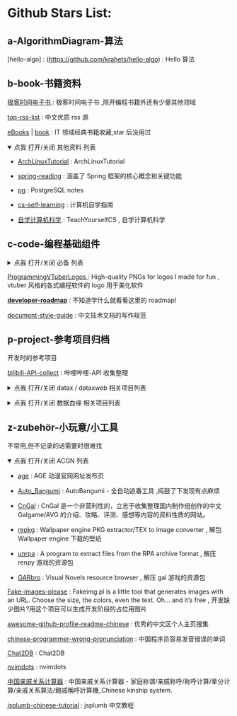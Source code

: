 # Github Stars List:

## a-AlgorithmDiagram-算法

[hello-algo] : (https://github.com/krahets/hello-algo) : Hello 算法

## b-book-书籍资料

[极客时间电子书 ](https://github.com/it-ebooks-0/geektime-books) : 极客时间电子书 ,除开编程书籍外还有少量其他领域

[top-rss-list](https://github.com/weekend-project-space/top-rss-list) : 中文优质 rss 源

[eBooks](https://github.com/zhangbc/eBooks) | [book](https://github.com/3masterplus/book) : IT 领域经典书籍收藏,star 后没用过

<details open="open">
  <summary>点我 打开/关闭 其他资料 列表</summary>
  
- [ArchLinuxTutorial](https://github.com/ArchLinuxStudio/ArchLinuxTutorial) : ArchLinuxTutorial

- [spring-reading](https://github.com/xuchengsheng/spring-reading) : 涵盖了 Spring 框架的核心概念和关键功能
- [pg](https://github.com/Vonng/pg) : PostgreSQL notes

- [cs-self-learning](https://github.com/PKUFlyingPig/cs-self-learning) : 计算机自学指南
- [自学计算机科学](https://github.com/izackwu/TeachYourselfCS-CN/blob/master/TeachYourselfCS-CN.md) : TeachYourselfCS , 自学计算机科学
</details>

<span></span>

## c-code-编程基础组件

<details>
  <summary>点我 打开/关闭 必备 列表</summary>

- [maple-font](https://github.com/subframe7536/maple-font) : 带连字和控制台图标的圆角等宽字体，中英文宽度完美 2:1 , 我的习惯字体

- [doki-theme](https://github.com/doki-theme/doki-theme-vscode) : Cute anime character themes for VS-Code and so on.

- [DrakeTyporaTheme](https://github.com/liangjingkanji/DrakeTyporaTheme) : 习惯的 Typora 主题

- [FE-code-style](https://github.com/Yunkou/FE-code-style) : 参考的前端的代码规范

- [Code style](https://github.com/airlift/codestyle) : 参考的后端 Java 代码规范,IDEA 使用

- [vfox](https://github.com/version-fox/vfox) : A cross-platform and extendable version manager with support for Java, Node.js, Flutter, .Net & more
</details>

<span></span>

[ProgrammingVTuberLogos ](https://github.com/Aikoyori/ProgrammingVTuberLogos) : High-quality PNGs for logos I made for fun , vtuber 风格的各式编程软件的 logo 用于美化软件

[**developer-roadmap**](https://github.com/kamranahmedse/developer-roadmap) : 不知道学什么就看看这里的 roadmap!

[document-style-guide](https://github.com/ruanyf/document-style-guide) : 中文技术文档的写作规范

## p-project-参考项目归档

开发时的参考项目

[bilibili-API-collect](https://github.com/SocialSisterYi/bilibili-API-collect) : 哔哩哔哩-API 收集整理

<details>
  <summary>点我 打开/关闭 datax / dataxweb 相关项目列表</summary>
    
- [datax-web](https://github.com/WeiYe-Jing/datax-web) : datax-web

- [datax](https://github.com/alibaba/DataX) : DataX 是阿里云 DataWorks 数据集成的开源版本。

- [datax-extra-plugin](https://github.com/V-I-C-T-O-R/datax-extra-plugin) : Datax plugin

- [DataX](https://github.com/DaiXinxuan/DataX) : Add HiveReader to support custom SQL queries

- [Addax](https://github.com/wgzhao/Addax) : Addax is a versatile open-source ETL tool that can seamlessly transfer data between various RDBMS and NoSQL databases, making it an ideal solution for data migration , datax 增强
- [vue-element-admin](https://github.com/PanJiaChen/vue-element-admin) : vue-element-admin

- [DAG-diagram](https://github.com/murongqimiao/DAG-diagram) : dataxweb 的依赖 dag 构造的前端组件

</details>

<span></span>

<details>
  <summary>点我 打开/关闭 数据血缘 相关项目列表</summary>

- [hive-hook-plugin](https://github.com/Kyofin/hive-hook-plugin) : hive 插件获取表级别、字段级别血缘关系

- [sql-parser](https://github.com/Xiwu1994/sql-parser) : hive sql 字段血缘

- [jsplumb-vue-workFlow](https://github.com/Code-RoadFly/jsplumb-vue-workFlow) : jsplumb-vue-workFlow

- [gsp_demo_java](https://github.com/sqlparser/gsp_demo_java) : Java demos for the General SQL Parser library ,马哈鱼数据血缘分析的 demo jar

</details>

## z-zubehör-小玩意/小工具

不常用,但不记录的话需要时很难找

<details open="open">
  <summary>点我 打开/关闭 ACGN 列表</summary>

- [age](https://github.com/agefanscom/website) : AGE 动漫官网网址发布页

- [Auto_Bangumi](https://github.com/EstrellaXD/Auto_Bangumi) : AutoBangumi - 全自动追番工具 ,捣鼓了下发现有点麻烦

- [CnGal](https://github.com/CnGal/CnGalWebSite) : CnGal 是一个非营利性的，立志于收集整理国内制作组创作的中文 Galgame/AVG 的介绍、攻略、评测、感想等内容的资料性质的网站。

- [repkg](https://github.com/notscuffed/repkg) : Wallpaper engine PKG extractor/TEX to image converter , 解包 Wallpaper engine 下载的壁纸

- [unrpa](https://github.com/notscuffed/repkg) : A program to extract files from the RPA archive format , 解压 renpy 游戏的资源包

- [GARbro](https://github.com/morkt/GARbro) : Visual Novels resource browser  , 解压 gal 游戏的资源包
</details>

<span></span>

[Fake-images-please](https://github.com/Rydgel/Fake-images-please) : Fakeimg.pl is a little tool that generates images with an URL. Choose the size, the colors, even the text. Oh… and it’s free , 开发缺少图片?用这个项目可以生成开发阶段的占位用图片

[awesome-github-profile-readme-chinese](https://github.com/eryajf/awesome-github-profile-readme-chinese) : 优秀的中文区个人主页搜集

[chinese-programmer-wrong-pronunciation](https://github.com/shimohq/chinese-programmer-wrong-pronunciation) : 中国程序员容易发音错误的单词

[Chat2DB](https://github.com/CodePhiliaX/Chat2DB) : Chat2DB

[nvimdots](https://github.com/ayamir/nvimdots) : nvimdots

[中国亲戚关系计算器](https://github.com/mumuy/relationship) : 中国亲戚关系计算器 - 家庭称谓/亲戚称呼/称呼计算/辈分计算/亲戚关系算法/親戚稱呼計算機\_Chinese kinship system.

[jsplumb-chinese-tutorial](https://github.com/wangduanduan/jsplumb-chinese-tutorial) : jsplumb 中文教程
